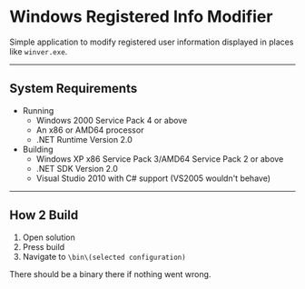 # Windows Registered Info Modifier

Simple application to modify registered user information displayed in places like `winver.exe`.

<hr>

## System Requirements

- Running
	- Windows 2000 Service Pack 4 or above
	- An x86 or AMD64 processor
	- .NET Runtime Version 2.0
- Building
	- Windows XP x86 Service Pack 3/AMD64 Service Pack 2 or above
	- .NET SDK Version 2.0
	- Visual Studio 2010 with C# support (VS2005 wouldn't behave)

<hr>

## How 2 Build

1. Open solution
1. Press build
1. Navigate to `\bin\(selected configuration)`

There should be a binary there if nothing went wrong.